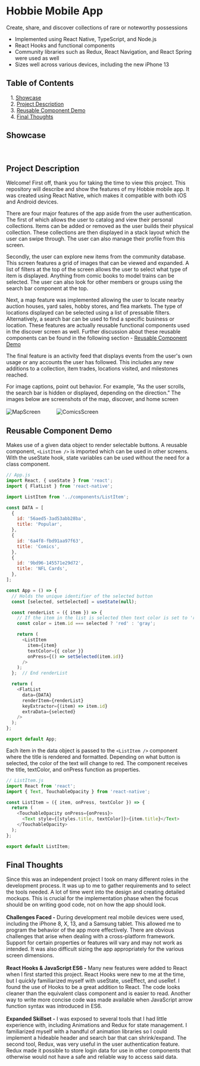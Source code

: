 # Hobbie Mobile App
Create, share, and discover collections of rare or noteworthy possessions<br/>
- Implemented using React Native, TypeScript, and Node.js
- React Hooks and functional components
- Community libraries such as Redux, React Navigation, and React Spring were used as well
- Sizes well across various devices, including the new iPhone 13
## Table of Contents
&nbsp; &nbsp;1. [Showcase](#showcase)
<br/>
&nbsp; &nbsp;2. [Project Description](#description)
<br/>
&nbsp; &nbsp;3. [Reusable Component Demo](#demo)
<br/>
&nbsp; &nbsp;4. [Final Thoughts](#finalthoughts)
<br/>
<a name="showcase"/>
## Showcase
<br/>
<a name="description"/>

## Project Description
Welcome! First off, thank you for taking the time to view this project. This repository will describe and show the features of my Hobbie mobile app. It was created using React Native, which makes it compatible with both iOS and Android devices.

There are four major features of the app aside from the user authentication. The first of which allows the user to catalog and view their personal collections. Items can be added or removed as the user builds their physical collection. These collections are then displayed in a stack layout which the user can swipe through. The user can also manage their profile from this screen.

Secondly, the user can explore new items from the community database. This screen features a grid of images that can be viewed and expanded. A list of filters at the top of the screen allows the user to select what type of item is displayed. Anything from comic books to model trains can be selected. The user can also look for other members or groups using the search bar component at the top.

Next, a map feature was implemented allowing the user to locate nearby auction houses, yard sales, hobby stores, and flea markets. The type of locations displayed can be selected using a list of pressable filters. Alternatively, a search bar can be used to find a specific business or location. These features are actually reusable functional components used in the discover screen as well. Further discussion about these reusable components can be found in the following section - [Reusable Component Demo](#demo)

The final feature is an activity feed that displays events from the user's own usage or any accounts the user has followed. This includes any new additions to a collection, item trades, locations visited, and milestones reached.

For image captions, point out behavior. For example, “As the user scrolls, the search bar is hidden or displayed, depending on the direction.”
The images below are screenshots of the map, discover, and home screen<br/>
<br/>
![MapScreen](https://johndan2354.github.io/BBMobileImages/Map.PNG) &nbsp; &nbsp; &nbsp; &nbsp; &nbsp; ![ComicsScreen](https://johndan2354.github.io/BBMobileImages/Comics.PNG)
<a name="demo"/>
## Reusable Component Demo
Makes use of a given data object to render selectable buttons. A reusable component, ```<ListItem />``` is imported which can be used in other screens. With the useState hook, state variables can be used without the need for a class component.
```javascript
// App.js
import React, { useState } from 'react';
import { FlatList } from 'react-native';

import ListItem from '../components/ListItem';

const DATA = [
  {
    id: '56aed5-3ad53abb28ba',
    title: 'Popular',
  },
  {
    id: '6a4f8-fbd91aa97f63',
    title: 'Comics',
  },
  {
    id: '9bd96-145571e29d72',
    title: 'NFL Cards',
  },
];

const App = () => {
  // Holds the unique identifier of the selected button
  const [selected, setSelected] = useState(null);

  const renderList = ({ item }) => {
    // If the item in the list is selected then text color is set to 'red'
    const color = item.id === selected ? 'red' : 'gray';

    return (
      <ListItem 
        item={item}
        textColor={{ color }}
        onPress={() => setSelected(item.id)}
      />
    );
  };  // End renderList

  return (
    <FlatList
      data={DATA}
      renderItem={renderList}
      keyExtractor={(item) => item.id}
      extraData={selected}
    />
  );
};

export default App;
```
Each item in the data object is passed to the ```<ListItem />``` component where the title is rendered and formatted. Depending on what button is selected, the color of the text will change to red. The component receives the title, textColor, and onPress function as properties.
```javascript
// ListItem.js
import React from 'react';
import { Text, TouchableOpacity } from 'react-native';

const ListItem = ({ item, onPress, textColor }) => {
  return (
    <TouchableOpacity onPress={onPress}>
      <Text style={[styles.title, textColor]}>{item.title}</Text>
    </TouchableOpacity>
  );
};

export default ListItem;
```

<a name="finalthoughts"/>

## Final Thoughts
Since this was an independent project I took on many different roles in the development process. It was up to me to gather requirements and to select the tools needed. A lot of time went into the design and creating detailed mockups. This is crucial for the implementation phase when the focus should be on writing good code, not on how the app should look.<br/><br/>
**Challenges Faced -**
During development real mobile devices were used, including the iPhone 8, X, 13, and a Samsung tablet. This allowed me to program the behavior of the app more effectively. There are obvious challenges that arise when dealing with a cross-platform framework. Support for certain properties or features will vary and may not work as intended. It was also difficult sizing the app appropriately for the various screen dimensions.<br/><br/>
**React Hooks & JavaScript ES6 -**
Many new features were added to React when I first started this project. React Hooks were new to me at the time, but I quickly familiarized myself with useState, useEffect, and useRef. I found the use of Hooks to be a great addition to React. The code looks cleaner than the equivalent class component and is easier to read. Another way to write more concise code was made available when JavaScript arrow function syntax was introduced in ES6.
<br/><br/>
**Expanded Skillset -**
I was exposed to several tools that I had little experience with, including Animations and Redux for state management. I familiarized myself with a handful of animation libraries so I could implement a hideable header and search bar that can shrink/expand. The second tool, Redux, was very useful in the user authentication feature. Redux made it possible to store login data for use in other components that otherwise would not have a safe and reliable way to access said data.<br/>

